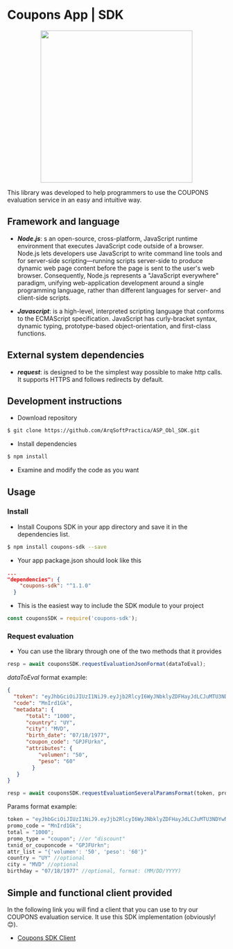 # Coupons App  |  SDK

<p align="center">
  <img src="https://m.media-amazon.com/images/G/01/mobile-apps/dex/alexa/alexa-voice-service/sdk/SDK-page-art-2x._CB505259190_.png" width="350">
</p>

This library was developed to help programmers to use the COUPONS evaluation service in an easy and intuitive way.


## Framework and language

- ***Node.js***: s an open-source, cross-platform, JavaScript runtime environment that executes JavaScript code outside of a browser. Node.js lets developers use JavaScript to write command line tools and for server-side scripting—running scripts server-side to produce dynamic web page content before the page is sent to the user's web browser. Consequently, Node.js represents a "JavaScript everywhere" paradigm, unifying web-application development around a single programming language, rather than different languages for server- and client-side scripts.

- ***Javascript***: is a high-level, interpreted scripting language that conforms to the ECMAScript specification. JavaScript has curly-bracket syntax, dynamic typing, prototype-based object-orientation, and first-class functions.

## External system dependencies

- ***request***: is designed to be the simplest way possible to make http calls. It supports HTTPS and follows redirects by default.

## Development instructions

- Download repository

```bash
$ git clone https://github.com/ArqSoftPractica/ASP_Obl_SDK.git
```

- Install dependencies

```bash
$ npm install
```
  
- Examine and modify the code as you want

## Usage

### Install

- Install Coupons SDK in your app directory and save it in the dependencies list. 

```bash
$ npm install coupons-sdk --save
```

- Your app package.json should look like this

```json
...
"dependencies": {
    "coupons-sdk": "^1.1.0"
  }
```
- This is the easiest way to include the SDK module to your project

```javascript
const couponsSDK = require('coupons-sdk');
```

### Request evaluation

- You can use the library through one of the two methods that it provides 

```javascript
resp = await couponsSDK.requestEvaluationJsonFormat(dataToEval);
```
*dataToEval* format example:
```json
{ 
  "token": "eyJhbGciOiJIUzI1NiJ9.eyJjb2RlcyI6WyJNbklyZDFHayJdLCJuMTU3NDYwNDU2Nn0.vAosSo9iA0J6a62vssMcHH23Xav3iKRLI",
  "code": "MnIrd1Gk",
  "metadata": { 
      "total": "1000",
      "country": "UY",
      "city": "MVD",
      "birth_date": "07/18/1977",
      "coupon_code": "GPJFUrkn",
      "attributes": { 
          "volumen": "50", 
          "peso": "60" 
     	} 
   } 
}
```

```javascript
resp = await couponsSDK.requestEvaluationSeveralParamsFormat(token, promo_code, total, promo_type, txnid_or_couponcode, attr_list, country='', city='', birthday='');
```
Params format example:

```javascript
token = "eyJhbGciOiJIUzI1NiJ9.eyJjb2RlcyI6WyJNbklyZDFHayJdLCJuMTU3NDYwNDU2Nn0.vAosSo9iA0J6a62vssMcHH23Xav3iKRLI";
promo_code = "MnIrd1Gk";
total = "1000";
promo_type = "coupon"; //or "discount"
txnid_or_couponcode = "GPJFUrkn";
attr_list = "{'volumen': '50', 'peso': '60'}"
country = "UY" //optional
city = "MVD" //optional
birthday = "07/18/1977" //optional, format: (MM/DD/YYYY)
```

## Simple and functional client provided

In the following link you will find a client that you can use to try our COUPONS evaluation service. It use this SDK implementation (obviously! :blush:).

- [Coupons SDK Client](https://github.com/ArqSoftPractica/ASP_Obl_ClientSDK) 		

